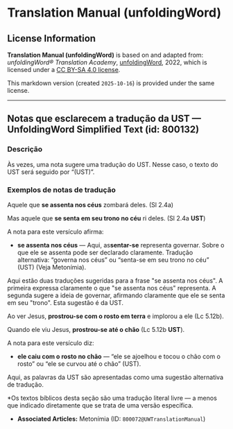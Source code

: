 # Translation Manual (unfoldingWord)

## License Information

**Translation Manual (unfoldingWord)** is based on and adapted from: _unfoldingWord® Translation Academy_, [unfoldingWord](https://unfoldingword.org/utw), 2022, which is licensed under a [CC BY-SA 4.0 license](https://creativecommons.org/licenses/by-sa/4.0/legalcode.en).

This markdown version (created `2025-10-16`) is provided under the same license.



--------------------------------

## Notas que esclarecem a tradução da UST — UnfoldingWord Simplified Text (id: 800132)

### Descrição

Às vezes, uma nota sugere uma tradução do UST. Nesse caso, o texto do UST será seguido por “(UST)”.

### Exemplos de notas de tradução

Aquele que **se assenta nos céus** zombará deles. (Sl 2\.4a)

Mas aquele que **se senta em seu trono no céu** ri deles. (Sl 2\.4a **UST**)

A nota para este versículo afirma:

* **se assenta nos céus** — Aqui, as**sentar\-se** representa governar. Sobre o que ele se assenta pode ser declarado claramente. Tradução alternativa: “governa nos céus” ou “senta\-se em seu trono no céu” (UST) (Veja Metonímia).

Aqui estão duas traduções sugeridas para a frase "se assenta nos céus". A primeira expressa claramente o que "se assenta nos céus" representa. A segunda sugere a ideia de governar, afirmando claramente que ele se senta em seu "trono". Esta sugestão é da UST.

Ao ver Jesus, **prostrou\-se com o rosto em terra** e implorou a ele (Lc 5\.12b).

Quando ele viu Jesus, **prostrou\-se até o chão** (Lc 5\.12b **UST**).

A nota para este versículo diz:

* **ele caiu com o rosto no chão** — “ele se ajoelhou e tocou o chão com o rosto” ou “ele se curvou até o chão” (UST).

Aqui, as palavras da UST são apresentadas como uma sugestão alternativa de tradução.

\*Os textos bíblicos desta seção são uma tradução literal livre — a menos que indicado diretamente que se trata de uma versão específica.

* **Associated Articles:** Metonímia (ID: `800072@UWTranslationManual`)

